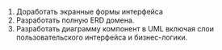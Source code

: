 1. Доработать экранные формы интерфейса
2. Разработать полную ERD домена.
3. Разработать диаграмму компонент в UML включая слои пользовательского интерфейса и бизнес-логики.
